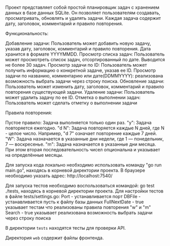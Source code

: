 Проект представляет собой простой планировщик задач с хранением данных в базе данных SQLite. Он позволяет пользователям создавать, просматривать, обновлять и удалять задачи. Каждая задача содержит дату, заголовок, комментарий и правило повторения.

Функциональность:

Добавление задачи: Пользователь может добавить новую задачу, указав дату, заголовок, комментарий и правило повторения. Дата хранится в формате YYYYMMDD.
Просмотр списка задач: Пользователь может просмотреть список задач, отсортированный по дате. Выводится не более 30 задач.
Просмотр задачи по ID: Пользователь может получить информацию о конкретной задаче, указав ее ID.
Просмотр задачи по названию, комментарию или дате(DDMMYYYY): реализована возможность выбрать задачи через строку поиска.
Обновление задачи: Пользователь может изменить дату, заголовок, комментарий и правило повторения существующей задачи.
Удаление задачи: Пользователь может удалить задачу по ее ID.
Отметка о выполнении задач: Пользователь может сделать отметку о выполнении задачи

Правила повторения:

Пустое правило: Задача выполняется только один раз.
"y": Задача повторяется ежегодно.
"d N": Задача повторяется каждые N дней, где N - целое число. Например, "d 7" означает повторение каждые 7 дней.
"W": Задача назначается в указанные дни недели, где 1 — понедельник, 7 — воскресенье. 
"m": Задача назначается в указанные дни месяца. При этом вторая последовательность чисел опциональна и указывает на определённые месяцы. 

Для запуска кода локально необходимо использовать команду "go run main.go", находясь в корневой директории проекта. В браузере необходимо указать адрес: http://localhost:7540/

Для запуска тестов необходимо воспользоваться командой: go test ./tests, находясь в корневой директории проекта.
Для настройки тестов в файле tests/settings.go:
Port - устанавливается порт 
DBFile - устанавливается пусть к файлу базы данных
FullNextDate - true указывает тестам что реализованы правила повторения "w" и "m"
Search - true указывает реализована возможность выбрать задачи через строку поиска

В директории `tests` находятся тесты для проверки API.

Директория `web` содержит файлы фронтенда.

